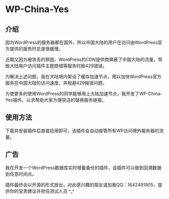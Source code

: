 # WP-China-Yes

## 介绍

因为WordPress的服务器都在国外，所以中国大陆的用户在访问由WordPress官方提供的服务时总是很缓慢。

近期又因为被攻击的原因，WordPress的CDN提供商屏蔽了中国大陆的流量，导致大陆用户访问插件主题商城等服务时报429错误。

为解决上述问题，我在大陆境内架设了缓存加速节点，用以加快WordPress官方服务在中国大陆的访问速度，并规避429报错问题。

为使更多的使用WordPress的同学能够用上大陆加速节点，我开发了WP-China-Yes插件，以求帮助大家方便简洁的替换服务链接。

## 使用方法

下载并安装插件后直接启用即可，该插件会自动接管所有WP访问境外服务器的流量。

## 广告

我在开发一个WordPress数据库实时增量备份的插件，该插件可以做到回溯数据到任意时间点。

插件最终会以开源的形式放出，对此感兴趣的朋友请加我QQ：1642491905，提供你的宝贵建议并担任测试人员 ^_^